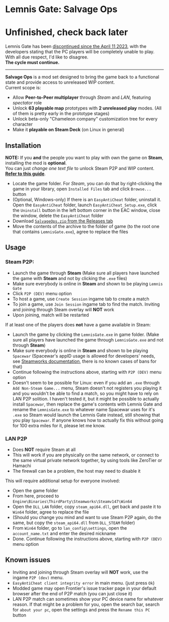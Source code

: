 # Lemnis Gate: Salvage Ops
# Unfinished, check back later
Lemnis Gate has been [discontinued since the April 11 2023](https://store.steampowered.com/news/app/950180/view/3678916525459103536), with the developers stating that the PC players will be completely unable to play.  
With all due respect, I'd like to disagree.  
**The cycle must continue.**

---

**Salvage Ops** is a mod set designed to bring the game back to a functional state and provide access to unreleased WIP content.  
Current scope is:  
- Allow **Peer-to-Peer multiplayer** through *Steam* and *LAN*, featuring *spectator* role
- Unlock **63 playable map** prototypes with **2 unreleased play** modes. (All of them is pretty early in the prototype stages)
- Unlock beta-only "Chameleon company" customization tree for every character
- Make it **playable on Steam Deck** (on Linux in general)

## Installation
**NOTE:**  If you **and** the people you want to play with own the game on **Steam**, installing the mod is **optional**.  
You can just *change one text file* to unlock Steam P2P and WIP content. [**Refer to this guide**](/EASY_P2P.md).

- Locate the game folder. For *Steam*, you can do that by right-clicking the game in your library, open `Installed Files` tab and click `Browse...` button
- (Optional, Windows-only) If there is an `EasyAntiCheat` folder, uninstall it. Open the `EasyAntiCheat` folder, launch `EasyAntiCheat_Setup.exe`, click the `Uninstall` button in the left bottom corner in the EAC window, close the window, delete the `EasyAntiCheat` folder
- Download [`SalvageOps.zip` from the Releases tab](https://github.com/wafflecomposite/LemnisGateSalvageOps/releases/download/1.0/SalvageOps.zip)
- Move the contents of the archive to the folder of game (to the root one that contains `LemnisGate.exe`), agree to replace the files

## Usage
### Steam P2P:
- Launch the game through **Steam** (Make sure all players have launched the game with **Steam** and not by clicking the `.exe` files)
- Make sure everybody is online in **Steam** and shown to be playing `Lemnis Gate`
- Click `P2P (DEV)` menu option
- To host a game, use `Create Session` ingame tab to create a match
- To join a game, use `Join Session` ingame tab to find the match. Inviting and joining through Steam overlay will **NOT** work
- Upon joining, match will be restarted

If at least one of the players does **not** have a game available in Steam:  
- Launch the game by clicking the `LemnisGate.exe` in game folder. (Make sure all players have launched the game through `LemnisGate.exe` and not through **Steam**)
- Make sure everybody is online in **Steam** and shown to be playing `Spacewar` (Spacewar's appID usage is allowed for developers' needs, see [Steamworks documentation](https://partner.steamgames.com/doc/sdk/api/example), there is no known cases of bans for that)
- Continue following the instructions above, starting with `P2P (DEV)` menu option
- Doesn't seem to be possible for Linux: even if you add an `.exe` through `Add Non-Steam Game...` menu, Steam doesn't not registers you playing it and you wouldn't be able to find a match, so you might have to rely on LAN P2P solition. I haven't tested it, but it might be possible to actually install `Spacewar`, then replace the game's contents with Lemnis Gate and rename the `LemnisGate.exe` to whatever name Spacewar uses for it's `.exe` so Steam would launch the Lemnis Gate instead, still showing that you play `Spacewar`. If anyone knows how to actually fix this without going for 100 extra miles for it, please let me know.

### LAN P2P
- Does **NOT** require Steam at all
- This will work if you are physically on the same network, or connect to the same virtual private network together, by using tools like ZeroTier or Hamachi
- The firewall can be a problem, the host may need to disable it  

This will require additional setup for everyone involved:
- Open the game folder
- From here, proceed to `Engine\Binaries\ThirdParty\Steamworks\Steamv147\Win64`
- Open the `DLL_LAN` folder, copy `steam_api64.dll`, get back and paste it to `Win64` folder, agree to replace the file
- (Should you change you mind and want to use Steam P2P again, do the same, but copy the `steam_api64.dll` from `DLL_STEAM` folder)
- From `Win64` folder, go to `lan_config\settings`, open the `account_name.txt` and enter the desired nickname
- Done. Continue following the instructions above, starting with `P2P (DEV)` menu option


## Known issues
- Inviting and joining through Steam overlay will **NOT** work, use the ingame `P2P (dev)` menu.
- `EasyAntiCheat client integrity error` in main menu. (just press `Ok`)
- Modded game may open Frontier's issue tracker page in your default browser after the end of P2P match (you can just close it)
- LAN P2P match can sometimes show your PC device name for whatever reason. If that might be a problem for you, open the search bar, search for `about your pc`, open the settings and press the `Rename this PC` button